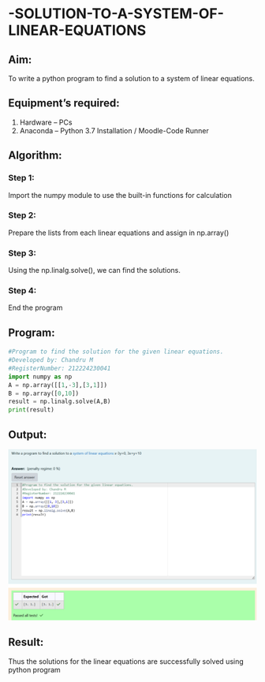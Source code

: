 # -SOLUTION-TO-A-SYSTEM-OF-LINEAR-EQUATIONS
## Aim:
To write a python program to find a solution to a system of linear equations.
## Equipment’s required:
1. 	Hardware – PCs
2. 	Anaconda – Python 3.7 Installation / Moodle-Code Runner
## Algorithm:
### Step 1: 
Import the numpy module to use the built-in functions for calculation
### Step 2: 
Prepare the lists from each linear equations and assign in np.array()
### Step 3: 
Using the np.linalg.solve(), we can find the solutions.
### Step 4: 
End the program

## Program:

```python
#Program to find the solution for the given linear equations.
#Developed by: Chandru M
#RegisterNumber: 212224230041
import numpy as np
A = np.array([[1,-3],[3,1]])
B = np.array([0,10])
result = np.linalg.solve(A,B)
print(result)
```

## Output:

![output](<Screenshot 2025-03-13 134559.png>)

## Result: 
Thus the solutions for the linear equations are successfully solved using python program

